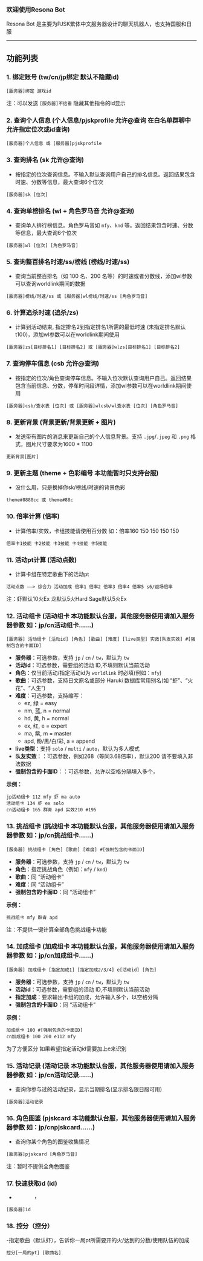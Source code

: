 ### 欢迎使用Resona Bot 

Resona Bot 是主要为PJSK繁体中文服务器设计的聊天机器人，也支持国服和日服

---

## 功能列表

### 1. **绑定账号 (tw/cn/jp绑定 默认不隐藏id)**

```
[服务器]绑定 游戏id
```
注：可以发送 `[服务器]不给看` 隐藏其他指令的id显示

### 2. **查询个人信息 (个人信息/pjskprofile 允许@查询 在白名单群聊中允许指定位次或id查询)**

```
[服务器]个人信息 或 [服务器]pjskprofile
```

### 3. **查询排名 (sk 允许@查询)**
- 按指定的位次查询信息。不输入默认查询用户自己的排名信息。返回结果包含时速、分数等信息，最大查询6个位次

```
[服务器]sk [位次]
```

### 4. **查询单榜排名 (wl + 角色罗马音 允许@查询)**
- 查询单人排行榜信息。角色罗马音如 `mfy`、`knd` 等。返回结果包含时速、分数等信息，最大查询6个位次

```
[服务器]wl [位次] [角色罗马音]
```

### 5. **查询整百排名时速/ss/榜线 (榜线/时速/ss)**
- 查询当前整百排名（如 100 名、200 名等）的时速或者分数线，添加wl参数可以查询worldlink期间的数据

```
[服务器]榜线/时速/ss 或 [服务器]wl榜线/时速/ss [角色罗马音]
```

### 6. **计算追杀时速 (追杀/zs)**
- 计算到活动结束, 指定排名2到指定排名1所需的最低时速 (未指定排名默认t100)，添加wl参数可以在worldlink期间使用

```
[服务器]zs[目标排名1] [目标排名2] 或 [服务器]wlzs[目标排名1] [目标排名2]
```

### 7. **查询停车信息 (csb 允许@查询)**
- 按指定的位次/角色查询停车信息。不输入位次默认查询用户自己。返回结果包含当前信息、分数，停车时间段详情，添加wl参数可以在worldlink期间使用

```
[服务器]csb/查水表 [位次] 或 [服务器]wlcsb/wl查水表 [位次] [角色罗马音]
```

### 8. **更新背景 (背景更新/背景更新 + 图片)**
- 发送带有图片的消息来更新自己的个人信息背景。支持 `.jpg`/`.jpeg` 和 `.png` 格式，图片尺寸要求为1600 * 1100

```
更新背景[图片]
```

### 9. **更新主题 (theme + 色彩编号 本功能暂时只支持台服)**
- 没什么用，只是换掉你sk/榜线/时速的背景色彩

```
theme#8888cc 或 theme#88c
```

### 10. **倍率计算 (倍率)**
- 计算倍率/实效，卡组技能请使用百分数 如：倍率160 150 150 150 150

```
倍率卡1技能 卡2技能 卡3技能 卡4技能 卡5技能
```

### 11. **活动pt计算 (活动点数)**
- 计算卡组在特定歌曲下的活动pt

```
活动点数 ——> 综合力 活动加成 倍率1 倍率2 倍率3 倍率4 倍率5 s6/返场倍率
```
注：虾默认10火Ex 龙默认5火Hard Sage默认5火Ex

### 12. **活动组卡 (活动组卡 本功能默认台服，其他服务器使用请加入服务器参数 如：jp/cn活动组卡......)**

```
[服务器] 活动组卡 [活动id] [角色] [歌曲] [难度] [live类型] 实效[队友实效] #[强制包含的卡面ID]
```
- **服务器**：可选参数，支持 `jp` / `cn` / `tw`，默认为 `tw` 
- **活动id**：可选参数，需要组的活动 ID,不填则默认当前活动  
- **角色**：仅当前活动/指定活动id为 `worldlink` 时必填(例如：`mfy`)
- **歌曲**：可选参数，支持日文原名或部分 Haruki 数据库常用别名(如 “虾”、“火花”、“人生”)  
- **难度**：可选参数，支持缩写：  
  - ez, 绿 = easy
  - nm, 蓝, n = normal
  - hd, 黄, h = normal
  - ex, 红, e = expert
  - ma, 紫, m = master
  - apd, 粉/黑/白/彩, a = append
- **live类型**：支持 `solo` / `multi` / `auto`，默认为多人模式  
- **队友实效**：：可选参数，例如268（等同3.68倍率），默认200 请不要填入非法数据
- **强制包含的卡面ID**：：可选参数，允许以空格分隔填入多个，

**示例：**
```
jp活动组卡 112 mfy 虾 ma auto
活动组卡 134 虾 ex solo
cn活动组卡 165 群青 apd 实效210 #195
```

### 13. **挑战组卡 (挑战组卡 本功能默认台服，其他服务器使用请加入服务器参数 如：jp/cn挑战组卡......)**

```
[服务器] 挑战组卡 [角色] [歌曲] [难度] #[强制包含的卡面ID]
```
- **服务器**：可选参数，支持 `jp` / `cn` / `tw`，默认为 `tw`
- **角色**：指定挑战角色（例如：`mfy` / `knd`）  
- **歌曲**：同 “活动组卡”  
- **难度**：同 “活动组卡”  
- **强制包含的卡面ID**：同 “活动组卡”  

**示例：**
```
挑战组卡 mfy 群青 apd
```
注：不提供一键计算全部角色挑战组卡功能

### 14. **加成组卡 (加成组卡 本功能默认台服，其他服务器使用请加入服务器参数 如：jp/cn加成组卡......)**

```
[服务器] 加成组卡 [指定加成1] [指定加成2/3/4] e[活动id] [角色]
```
- **服务器**：可选参数，支持 `jp` / `cn` / `tw`，默认为 `tw`
- **活动id**：可选参数，需要组的活动 ID,不填则默认当前活动 
- **指定加成**：要求输出卡组的加成，允许输入多个，以空格分隔
- **强制包含的卡面ID**：同 “活动组卡”  

**示例：**
```
加成组卡 100 #[强制包含的卡面ID]
cn加成组卡 100 200 e112 mfy
```
为了方便区分 如果希望指定活动id需要加上e来识别

### 15. **活动记录 (活动记录 本功能默认台服，其他服务器使用请加入服务器参数 如：jp/cn活动记录......)**
- 查询你参与过的活动记录，显示当期排名(显示排名限日服可用)

```
[服务器]活动记录
```

### 16. **角色图鉴 (pjskcard 本功能默认台服，其他服务器使用请加入服务器参数 如：jp/cnpjskcard......)**
- 查询你某个角色的图鉴收集情况

```
[服务器]pjskcard [角色罗马音]
```
注：暂时不提供全角色图鉴

### 17. **快速获取id (id)**
-            ↑

```
[服务器]id
```

### 18. **控分（控分）**
-指定歌曲（默认虾），告诉你一局pt所需要开的火/达到的分数/使用队伍的加成

```
控分[一局的pt] [歌曲名]
```